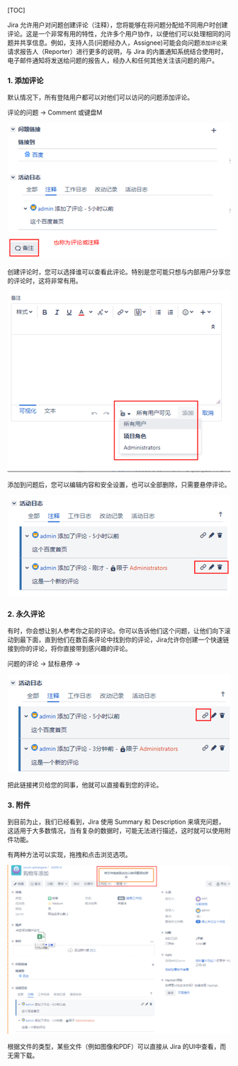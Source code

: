 [TOC]

Jira 允许用户对问题创建评论（注释），您将能够在将问题分配给不同用户时创建评论。这是一个非常有用的特性，允许多个用户协作，以便他们可以处理相同的问题并共享信息。例如，支持人员(问题经办人，Assignee)可能会向问题`添加评论`来请求报告人（Reporter）进行更多的说明，与 Jira 的内置通知系统结合使用时，电子邮件通知将发送给问题的报告人，经办人和任何其他关注该问题的用户。

### 1. 添加评论

默认情况下，所有登陆用户都可以对他们可以访问的问题添加评论。

评论的问题 -> Comment 或键盘M

![](../uploads/jira8/images/m_7d037b7aa217b255b97774ac21762250_r.png)

创建评论时，您可以选择谁可以查看此评论。特别是您可能只想与内部用户分享您的评论时，这将非常有用。

![](../uploads/jira8/images/m_3513b827fb2c8ec557222b7dd9b417fe_r.png)

添加到问题后，您可以编辑内容和安全设置，也可以全部删除，只需要悬停评论。

![](../uploads/jira8/images/m_7423ca2a7cf79dc60cfc6756b4fa18dc_r.png)


### 2. 永久评论

有时，你会想让别人参考你之前的评论。你可以告诉他们这个问题，让他们向下滚动到最下面，直到他们在数百条评论中找到你的评论，Jira允许你创建一个快速链接到你的评论，将你直接带到感兴趣的评论。

问题的评论 -> 鼠标悬停 ->

![](../uploads/jira8/images/m_884cfebe5b71048271f0bcddd9b5e5d3_r.png)

把此链接拷贝给您的同事，他就可以直接看到您的评论。


### 3. 附件

到目前为止，我们已经看到，Jira 使用 Summary 和 Description 来填充问题，这适用于大多数情况，当有复杂的数据时，可能无法进行描述，这时就可以使用附件功能。

有两种方法可以实现，拖拽和点击浏览选项。

![](../uploads/jira8/images/m_9eeb9595197bc69de8f3625038f407eb_r.png)

根据文件的类型，某些文件（例如图像和PDF）可以直接从 Jira 的UI中查看，而无需下载。